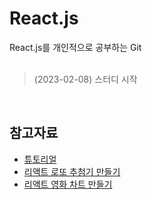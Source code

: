 # React.js
React.js를 개인적으로 공부하는 Git<br>
<br>
>(2023-02-08) 스터디 시작

<br>

## 참고자료
* [튜토리얼](https://velopert.com/reactjs-tutorials)
* [리액트 로또 추첨기 만들기](https://velog.io/@chez_bono/%EB%A6%AC%EC%95%A1%ED%8A%B8-%EB%A1%9C%EB%98%90-%EC%B6%94%EC%B2%A8%EA%B8%B0-%EB%A7%8C%EB%93%A4%EA%B8%B0)
* [리액트 영화 차트 만들기](https://jisooo.tistory.com/entry/React-Nomad-coder-%EA%B0%95%EC%9D%98-React-Movie-App-%EC%99%84%EC%84%B1-%EC%BD%94%EB%93%9C-%EB%B6%84%EC%84%9D)